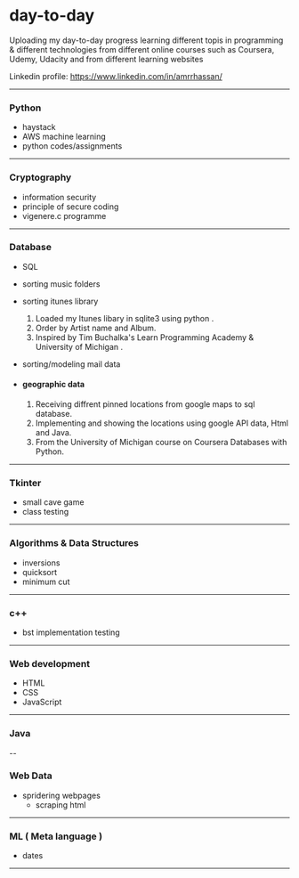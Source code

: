 # day-to-day
Uploading my day-to-day progress learning different topis in programming & different technologies from different online courses
such as Coursera, Udemy, Udacity and from different learning websites

Linkedin profile: https://www.linkedin.com/in/amrrhassan/

-----------------------------

### Python

- haystack
- AWS machine learning
- python codes/assignments
-----

### Cryptography

- information security
- principle of secure coding
- vigenere.c programme
------
### Database

- SQL
- sorting music folders
- sorting itunes library 
   1. Loaded my Itunes libary in sqlite3 using python .
   2. Order by Artist name and Album.
   3. Inspired by Tim Buchalka's Learn Programming Academy & University of Michigan .
- sorting/modeling mail data
- #### geographic data 

   1. Receiving diffrent pinned locations from google maps to sql database.
   2. Implementing and showing the locations using google API data, Html and Java.
   3. From the University of Michigan course on Coursera Databases with Python.

----

### Tkinter

- small cave game
- class testing
----
### Algorithms & Data Structures 

- inversions 
- quicksort
- minimum cut
-------
### c++

- bst implementation testing
-----
### Web development

- HTML
- CSS
- JavaScript
----
### Java

--
### Web Data

- spridering webpages
   - scraping html
----
### ML ( Meta language )

- dates
----
